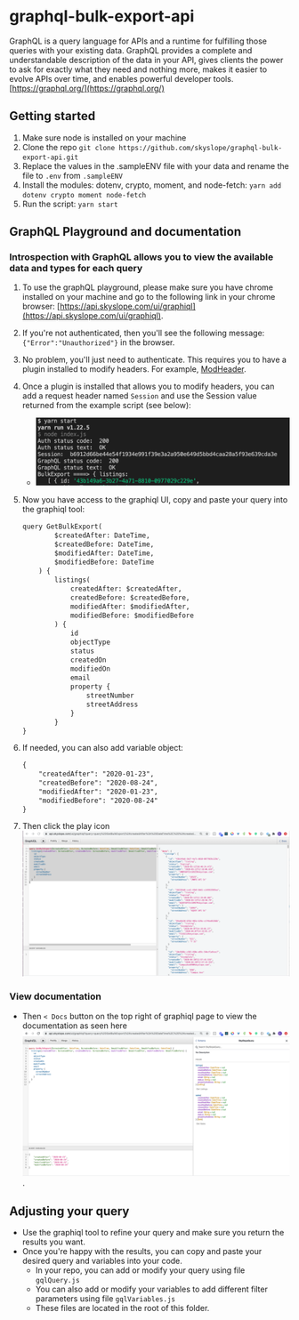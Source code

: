 # graphql-bulk-export-api

GraphQL is a query language for APIs and a runtime for fulfilling those queries with your existing data. GraphQL provides a complete and understandable description of the data in your API, gives clients the power to ask for exactly what they need and nothing more, makes it easier to evolve APIs over time, and enables powerful developer tools. [https://graphql.org/](https://graphql.org/)


## Getting started
1. Make sure node is installed on your machine
2. Clone the repo `git clone https://github.com/skyslope/graphql-bulk-export-api.git`
3. Replace the values in the .sampleENV file with your data and rename the file to `.env` from `.sampleENV`
4. Install the modules: dotenv, crypto, moment, and node-fetch: `yarn add dotenv crypto moment node-fetch`
5. Run the script: `yarn start`


## GraphQL Playground and documentation
### Introspection with GraphQL allows you to view the available data and types for each query

1. To use the graphQL playground, please make sure you have chrome installed on your machine and go to the following link in your chrome browser: [https://api.skyslope.com/ui/graphiql](https://api.skyslope.com/ui/graphiql).
2. If you're not authenticated, then you'll see the following message: `{"Error":"Unauthorized"}` in the browser.
3. No problem, you'll just need to authenticate. This requires you to have a plugin installed to modify headers. For example, [ModHeader](https://bewisse.com/modheader/help/).
4. Once a plugin is installed that allows you to modify headers, you can add a request header named `Session` and use the Session value returned from the example script (see below):
    - ![screenshot of session](images/sessionScreenshot.png) 
5. Now you have access to the graphiql UI, copy and paste your query into the graphiql tool:

    ```
    query GetBulkExport(
            $createdAfter: DateTime, 
            $createdBefore: DateTime, 
            $modifiedAfter: DateTime, 
            $modifiedBefore: DateTime
        ) {
            listings(
                createdAfter: $createdAfter, 
                createdBefore: $createdBefore, 
                modifiedAfter: $modifiedAfter, 
                modifiedBefore: $modifiedBefore
            ) {
                id
                objectType
                status
                createdOn
                modifiedOn
                email
                property {
                    streetNumber
                    streetAddress
                }
            }
    }
    ```

6. If needed, you can also add variable object:
    ```
    {
        "createdAfter": "2020-01-23", 
        "createdBefore": "2020-08-24",
        "modifiedAfter": "2020-01-23",
        "modifiedBefore": "2020-08-24"
    }
    ```
7. Then click the play icon ![example graphql response](images/graphQLscreenshot.png)

### View documentation
- Then `< Docs` button on the top right of graphiql page to view the documentation as seen here ![example documentation](images/graphQLintrospection.png).

## Adjusting your query
- Use the graphiql tool to refine your query and make sure you return the results you want.
- Once you're happy with the results, you can copy and paste your desired query and variables into your code.
    - In your repo, you can add or modify your query using file `gqlQuery.js`
    - You can also add or modify your variables to add different filter parameters using file `gqlVariables.js`
    - These files are located in the root of this folder.
